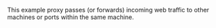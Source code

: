 This example proxy passes (or forwards) incoming web traffic to other machines or ports within the same machine. 
